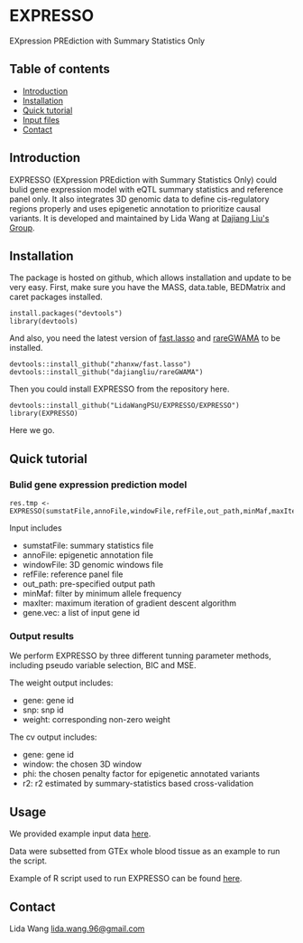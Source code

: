 # EXPRESSO
EXpression PREdiction with Summary Statistics Only 

## Table of contents
* [Introduction](#Introduction)
* [Installation](#Installation)
* [Quick tutorial](#Quick_tutorial)
* [Input files](#Input_files)
* [Contact](#Contact)

## Introduction
EXPRESSO (EXpression PREdiction with Summary Statistics Only) could bulid gene expression model with eQTL summary statistics and reference panel only. It also integrates 3D genomic data to define cis-regulatory regions properly and uses epigenetic annotation to prioritize causal variants. It is developed and maintained by Lida Wang at [Dajiang Liu's Group](https://dajiangliu.blog).

## Installation
The package is hosted on github, which allows installation and update to be very easy. First, make sure you have the MASS, data.table, BEDMatrix and caret packages installed.

```
install.packages("devtools")
library(devtools)
```
And also, you need the latest version of [fast.lasso](https://github.com/zhanxw/fast.lasso) and [rareGWAMA](https://github.com/dajiangliu/rareGWAMA) to be installed.

```
devtools::install_github("zhanxw/fast.lasso")
devtools::install_github("dajiangliu/rareGWAMA")
```
Then you could install EXPRESSO from the repository here.

```
devtools::install_github("LidaWangPSU/EXPRESSO/EXPRESSO")
library(EXPRESSO)
```
Here we go.

## Quick tutorial
### Bulid gene expression prediction model
```
res.tmp <- EXPRESSO(sumstatFile,annoFile,windowFile,refFile,out_path,minMaf,maxIter,gene.vec,append=F)
```
Input includes
* sumstatFile: summary statistics file
* annoFile: epigenetic annotation file 
* windowFile: 3D genomic windows file
* refFile: reference panel file 
* out_path: pre-specified output path
* minMaf: filter by minimum allele frequency
* maxIter: maximum iteration of gradient descent algorithm
* gene.vec: a list of input gene id

### Output results
We perform EXPRESSO by three different tunning parameter methods, including pseudo variable selection, BIC and MSE.

The weight output includes:
* gene: gene id
* snp: snp id
* weight: corresponding non-zero weight

The cv output includes:
* gene: gene id
* window: the chosen 3D window
* phi: the chosen penalty factor for epigenetic annotated variants
* r2: r2 estimated by summary-statistics based cross-validation


## Usage
We provided example input data [here](https://github.com/LidaWangPSU/EXPRESSO/tree/main/example_data).

Data were subsetted from GTEx whole blood tissue as an example to run the script.

Example of R script used to run EXPRESSO can be found [here](https://github.com/LidaWangPSU/EXPRESSO/blob/main/example_data/example.code.R).

## Contact
Lida Wang [lida.wang.96@gmail.com](lida.wang.96@gmail.com)
